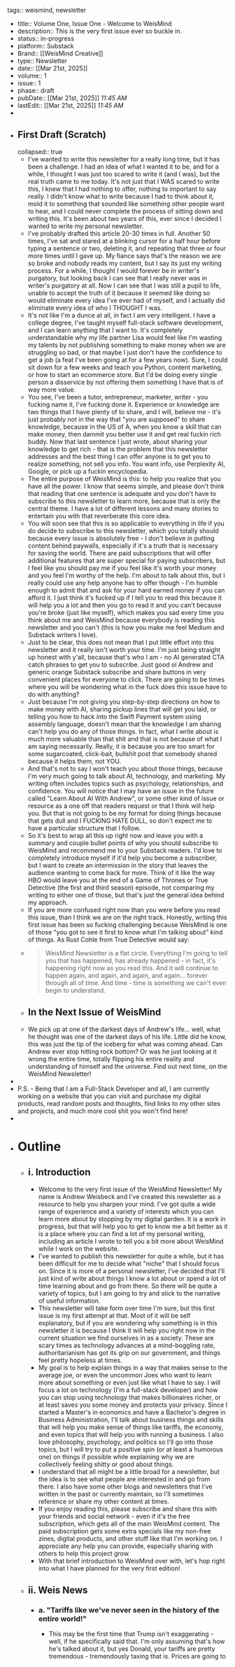 tags:: weismind, newsletter

- title:: Volume One, Issue One - Welcome to WeisMind
- description:: This is the very first issue ever so buckle in.
- status:: in-progress
- platform:: Substack
- Brand:: [[WeisMind Creative]]
- type:: Newsletter
- date:: [[Mar 21st, 2025]]
- volume:: 1
- issue:: 1
- phase:: draft
- pubDate:: [[Mar 21st, 2025]] *11:45 AM*
- lastEdit:: [[Mar 21st, 2025]] *11:45 AM*
-
- ## First Draft (Scratch)
  collapsed:: true
	- I've wanted to write this newsletter for a really long time, but it has been a challenge. I had an idea of what I wanted it to be, and for a while, I thought I was just too scared to write it (and I was), but the real truth came to me today. It's not just that I WAS scared to write this, I knew that I had nothing to offer, nothing to important to say really. I didn't know what to write because I had to think about it, mold it to something that sounded like something other people want to hear, and I could never complete the process of sitting down and writing this. It's been about two years of this, ever since I decided I wanted to write my personal newsletter.
	- I've probably drafted this article 20-30 times in full. Another 50 times, I've sat and stared at a blinking cursor for a half hour before typing a sentence or two, deleting it, and repeating that three or four more times until I gave up. My fiance says that's the reason we are so broke and nobody reads my content, but I say its just my writing process. For a while, I thought I would forever be in writer's purgatory, but looking back I can see that I really never was in writer's purgatory at all. Now I can see that I was still a pupil to life, unable to accept the truth of it because it  seemed like doing so would eliminate every idea I've ever had of myself, and I actually did eliminate every idea of who I THOUGHT I was.
	- It's not like I'm a dunce at all, in fact I am very intelligent. I have a college degree, I've taught myself full-stack software development, and I can learn anything that I want to. It's completely understandable why my life partner Lisa would feel like I'm wasting my talents by not publishing something to make money when we are struggling so bad, or that maybe I just don't have the confidence to get a job (a feat I've been going at for a few years now). Sure, I could sit down for a few weeks and teach you Python, content marketing, or how to start an ecommerce store. But I'd be doing every single person a disservice by not offering them something I have that is of way more value.
	- You see, I've been a tutor, entrepreneur, marketer, writer - you fucking name it, I've fucking done it. Experience or knowledge are two things that I have plenty of to share, and I will, believe me - it's just probably not in the way that "you are supposed" to share knowledge, because in the US of A, when you know a skill that can make money, then dammit you better use it and get real fuckin rich buddy. Now that last sentence I just wrote, about sharing your knowledge to get rich - that is the problem that this newsletter addresses and the best thing I can offer anyone is to get you to realize something, not sell you info. You want info, use Perplexity AI, Google, or pick up a fuckin encyclopedia.
	- The entire purpose of WeisMind is this: to help you realize that you have all the power. I know that seems simple, and please don't think that reading that one sentence is adequate and you don't have to subscribe to this newsletter to learn more, because that is only the central theme. I have a lot of different lessons and many stories to entertain you with that reverberate this core idea.
	- You will soon see that this is so applicable to everything in life if you do decide to subscribe to this newsletter, which you totally should because every issue is absolutely free - I don't believe in putting content behind paywalls, especially if it's a truth that is necessary for saving the world. There are paid subscriptions that will offer additional features that are super special for paying subscribers, but I feel like you should pay me if you feel like it's worth your money and you feel I'm worthy of the help. I'm about to talk about this, but I really could use any help anyone has to offer though - I'm humble enough to admit that and ask for your hard earned money if you can afford it. I just think it's fucked up if I tell you to read this because it will help you a lot and then you go to read it and you can't because you're broke (just like myself), which makes you sad every time you think about me and WeisMind because everybody is reading this newsletter and you can't (this is how you make me feel Medium and Substack writers I love).
	- Just to be clear, this does not mean that I put little effort into this newsletter and it really isn't worth your time. I'm just being straight up honest with y'all, because that's who I am - no AI generated CTA catch phrases to get you to subscribe. Just good ol Andrew and generic orange Substack subscribe and share buttons in very convenient places for everyone to click. There are going to be times where you will be wondering what in the fuck does this issue have to do with anything?
	- Just because I'm not giving you step-by-step directions on how to make money with AI, sharing pickup lines that will get you laid, or telling you how to hack into the Swift Payment system using assembly language, doesn't mean that the knowledge I am sharing can't help you do any of those things. In fact, what I write about is much more valuable than that shit and that is not because of what I am saying necessarily. Really, it is because you are too smart for some sugarcoated, click-bait, bullshit post that somebody shared because it helps them, not YOU.
	- And that's not to say I won't teach you about those things, because I'm very much going to talk about AI, technology, and marketing. My writing often includes topics such as psychology, relationships, and confidence. You will notice that I may have an issue in the future called "Learn About AI With Andrew", or some other kind of issue or resource as a one off that readers request or that I think will help you. But that is not going to be my format for doing things because that gets dull and I FUCKING HATE DULL, so don't expect me to have a particular structure that I follow.
	- So it's best to wrap all this up right now and leave you with a summary and couple bullet points of why you should subscribe to WeisMind and recommend me to your Substack readers. I'd love to completely introduce myself if it'd help you become a subscriber, but I want to create an intermission in the story that leaves the audience wanting to come back for more. Think of it like the way HBO would leave you at the end of a Game of Thrones or True Detective (the first and third season) episode, not comparing my writing to either one of those, but that's just the general idea behind my approach.
	- If you are more confused right now than you were before you read this issue, than I think we are on the right track. Honestly, writing this first issue has been so fucking challenging because WeisMind is one of those "you got to see it first to know what I'm talking about" kind of things. As Rust Cohle from True Detective would say:
	- > WeisMind Newsletter is a flat circle. Everything I'm going to tell you that has happened, has already happened - in fact, it's happening right now as you read this.  And it will continue to happen again, and again, and again, and again... forever through all of time. And time - time is something we can't even begin to understand.
	- ## In the Next Issue of WeisMind
	- We pick up at one of the darkest days of Andrew's life... well, what he thought was one of the darkest days of his life. Little did he know, this was just the tip of the iceberg for what was coming ahead. Can Andrew ever stop hitting rock bottom? Or was he just looking at it wrong the entire time, totally flipping his entire reality and understanding of himself and the universe. Find out next time, on the WeisMind Newsletter!
-
- P.S. - Being that I am a Full-Stack Developer and all, I am currently working on a website that you can visit and purchase my digital products, read random posts and thoughts, find links to my other sites and projects, and much more cool shit you won't find here!
-
- # Outline
	- ## i. Introduction
		- Welcome to the very first issue of the WeisMind Newsletter! My name is Andrew Weisbeck and I've created this newsletter as a resource to help you sharpen your mind. I've got quite a wide range of experience and a variety of interests which you can learn more about by stopping by my digital garden. It is a work in progress, but that will help you to get to know me a bit better as it is a place where you can find a lot of my personal writing, including an article I wrote to tell you a bit more about WeisMind while I work on the website.
		- I've wanted to publish this newsletter for quite a while, but it has been difficult for me to decide what "niche" that I should focus on. Since it is more of a personal newsletter, I've decided that I'll just kind of write about things I know a lot about or spend a lot of time learning about and go from there. So there will be quite a variety of topics, but I am going to try and stick to the narrative of useful information.
		- This newsletter will take form over time I'm sure, but this first issue is my first attempt at that. Most of it will be self explanatory, but if you are wondering why something is in this newsletter it is because I think it will help you right now in the current situation we find ourselves in as a society. These are scary times as technology advances at a mind-boggling rate, authoritarianism has got its grip on our government, and things feel pretty hopeless at times.
		- My goal is to help explain things in a way that makes sense to the average joe, or even the uncommon Joes who want to learn more about something or even just like what I have to say. I will focus a lot on technology (I'm a full-stack developer) and how you can stop using technology that makes billionaires richer, or at least saves you some money and protects your privacy. Since I started a Master's in economics and have a Bachelor's degree in Business Administration, I'll talk about business things and skills that will help you make sense of things like tariffs, the economy, and even topics that will help you with running a business. I also love philosophy, psychology, and politics so I'll go into those topics, but I will try to put a positive spin (or at least a humorous one) on things if possible while explaining why we are collectively feeling shitty or good about things.
		- I understand that all might be a little broad for a newsletter, but the idea is to see what people are interested in and go from there. I also have some other blogs and newsletters that I've written in the past or currently maintain, so I'll sometimes reference or share my other content at times.
		- If you enjoy reading this, please subscribe and share this with your friends and social network - even if it's the free subscription, which gets all of the main WeisMind content. The paid subscription gets some extra specials like my non-free zines, digital products, and other stuff like that I'm working on. I appreciate any help you can provide, especially sharing with others to help this project grow.
		- With that brief introduction to WeisMind over with, let's hop right into what I have planned for the very first edition!
	- ## ii. Weis News
		- ### a. "Tariffs like we've never seen in the history of the entire world!"
			- This may be the first time that Trump isn't exaggerating - well, if he specifically said that. I'm only assuming that's how he's talked about it, but yes Donald, your tariffs are pretty tremendous - tremendously taxing that is. Prices are going to